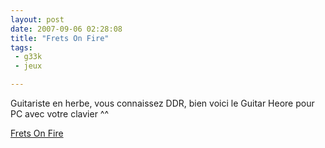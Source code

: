 ```yaml
---
layout: post
date: 2007-09-06 02:28:08
title: "Frets On Fire"
tags:
 - g33k
 - jeux

---
```


Guitariste en herbe, vous connaissez DDR, bien voici le Guitar Heore pour PC avec votre clavier ^^

[Frets On Fire](http://fretsonfire.sourceforge.net/)
